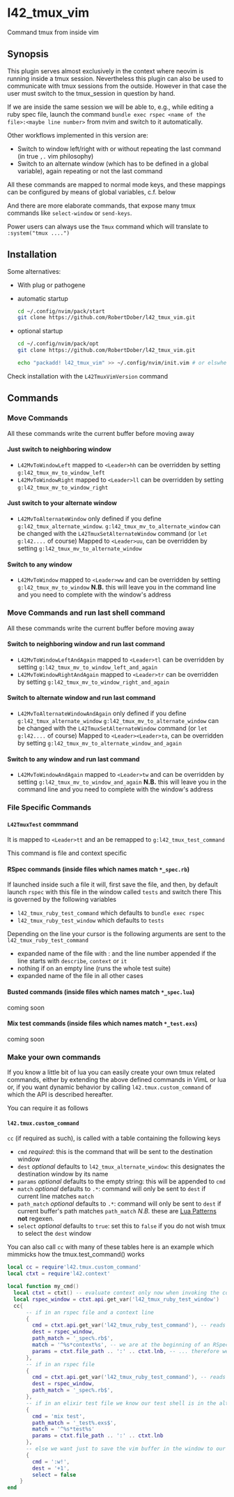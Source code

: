 # l42_tmux_vim

Command tmux from inside vim

## Synopsis

This plugin serves almost exclusively in the context where neovim is running inside
a tmux session. Nevertheless this plugin can also be used to communicate with tmux sessions
from the outside.
However in that case the user must switch to the tmux_session in question by hand.

If we are inside the same session we will be able to, e.g., while editing a ruby spec file,
launch the command `bundle exec rspec <name of the file>:<maybe line number>` from nvim
and switch to it automatically.

Other workflows implemented in this version are:

- Switch to window left/right with or without repeating the last command (in true `,.` vim philosophy)
- Switch to an alternate window (which has to be defined in a global variable), again repeating or not the last command

All these commands are mapped to normal mode keys, and these mappings can be configured by means of global variables, c.f. below

And there are more elaborate commands, that expose many tmux commands like `select-window` or `send-keys`.

Power users can always use the `Tmux` command which will translate to `:system("tmux ....")`

## Installation

Some alternatives:

- With plug or pathogene 

- automatic startup
   ```sh
   cd ~/.config/nvim/pack/start
   git clone https://github.com/RobertDober/l42_tmux_vim.git
   ```

- optional startup
   ```sh
   cd ~/.config/nvim/pack/opt
   git clone https://github.com/RobertDober/l42_tmux_vim.git

   echo "packadd! l42_tmux_vim" >> ~/.config/nvim/init.vim # or elswhere in your startup scripts
   ```


Check installation with the `L42TmuxVimVersion` command


## Commands

### Move Commands

All these commands write the current buffer before moving away

#### Just switch to neighboring window

- `L42MvToWindowLeft` mapped to `<Leader>hh`  can be overridden by setting `g:l42_tmux_mv_to_window_left`
- `L42MvToWindowRight` mapped to `<Leader>ll`  can be overridden by setting `g:l42_tmux_mv_to_window_right`

#### Just switch to your alternate window

- `L42MvToAlternateWindow` only defined if you define `g:l42_tmux_alternate_window`.
`g:l42_tmux_mv_to_alternate_window` can be changed with the `L42TmuxSetAlternateWindow` command (or `let g:l42....` of course)
Mapped to `<Leader>uu`, can be overridden by setting `g:l42_tmux_mv_to_alternate_window`

#### Switch to any window

- `L42MvToWindow` mapped to `<Leader>ww` and can be overridden by setting `g:l42_tmux_mv_to_window`
    **N.B.** this will leave you in the command line and you need to complete with the window's address

### Move Commands and run last shell command

All these commands write the current buffer before moving away

#### Switch to neighboring window and run last command

- `L42MvToWindowLeftAndAgain` mapped to `<Leader>tl`  can be overridden by setting `g:l42_tmux_mv_to_window_left_and_again`
- `L42MvToWindowRightAndAgain` mapped to `<Leader>tr`  can be overridden by setting `g:l42_tmux_mv_to_window_right_and_again`

#### Switch to alternate window and run last command

- `L42MvToAlternateWindowAndAgain` only defined if you define `g:l42_tmux_alternate_window`
`g:l42_tmux_mv_to_alternate_window` can be changed with the `L42TmuxSetAlternateWindow` command (or `let g:l42....` of course)
Mapped to `<Leader><Leader>ta`, can be overridden by setting `g:l42_tmux_mv_to_alternate_window_and_again`

#### Switch to any window and run last command

- `L42MvToWindowAndAgain` mapped to `<Leader>tw` and can be overridden by setting `g:l42_tmux_mv_to_window_and_again`
    **N.B.** this will leave you in the command line and you need to complete with the window's address

### File Specific Commands

#### `L42TmuxTest` commmand

It is mapped to `<Leader>tt` and an be remapped to `g:l42_tmux_test_command`

This command is file and context specific

#### RSpec commands (inside files which names match `*_spec.rb`)

If launched inside such a file it will, first save the file, and then, by default launch `rspec` with this file in the window called `tests` and switch there
This is governed by the following variables

- `l42_tmux_ruby_test_command` which defaults to `bundle exec rspec`
- `l42_tmux_ruby_test_window` which defaults to `tests`

Depending on the line your cursor is the following arguments are sent to the `l42_tmux_ruby_test_command`

- expanded name of the file with : and the line number appended if the line starts with `describe`, `context` or `it`
- nothing if on an empty line (runs the whole test suite)
- expanded name of the file in all other cases

#### Busted commands (inside files which names match `*_spec.lua`)

coming soon

#### Mix test commands (inside files which names match `*_test.exs`)

coming soon

### Make your own commands

If you know a little bit of lua you can easily create your own tmux related commands, either by extending the above defined commands in VimL or lua or,
if you want dynamic behavior by calling `l42.tmux.custom_command` of which the API is described hereafter.

You can require it as follows

#### `l42.tmux.custom_command`

`cc` (if required as such), is called with a table containing the following keys

- `cmd` _required_: this is the command that will be sent to the destination window
- `dest` _optional_ defaults to `l42_tmux_alternate_window`: this designates the destination window by its name
- `params` _optional_ defaults to the empty string: this will be appended to `cmd`
- `match` _optional_ defaults to `.*`: command will only be sent to `dest` if current line matches `match`
- `path_match` _optional_ defaults to `.*`: command will only be sent to `dest` if current buffer's path matches `path_match`
  *N.B.* these are [Lua Patterns](https://www.lua.org/pil/20.2.html) **not** regexen.
- `select` _optional_ defaults to `true`: set this to `false` if you do not wish tmux to select the `dest` window

You can also call `cc` with many of these tables here is an example which mimmicks how the tmux.test_command() works

```lua
local cc = require'l42.tmux.custom_command'
local ctxt = require'l42.context'

local function my_cmd()
  local ctxt = ctxt() -- evaluate context only now when invoking the command
  local rspec_window = ctxt.api.get_var('l42_tmux_ruby_test_window')
  cc{
      -- if in an rspec file and a context line
      {
        cmd = ctxt.api.get_var('l42_tmux_ruby_test_command'), -- reads g:l42_tmux_ruby_test_command
        dest = rspec_window,
        path_match = '_spec%.rb$',
        match = '^%s*context%s', -- we are at the beginning of an RSpec context block ...
        params = ctxt.file_path .. ':' .. ctxt.lnb, -- ... therefore we tell rspec to execute this file with the line number
      },
      -- if in an rspec file
      {
        cmd = ctxt.api.get_var('l42_tmux_ruby_test_command'), -- reads g:l42_tmux_ruby_test_command
        dest = rspec_window,
        path_match = '_spec%.rb$',
      },
      -- if in an elixir test file we know our test shell is in the alternate window 
      {
        cmd = 'mix test',
        path_match = '_test%.exs$',
        match = '^%s*test%s'
        params = ctxt.file_path .. ':' .. ctxt.lnb
      },
      -- else we want just to save the vim buffer in the window to our right (contrieved)
      {
        cmd = ':w!',
        dest = '+1',
        select = false
    }
end
```
